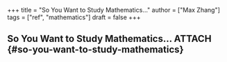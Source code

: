 +++
title = "So You Want to Study Mathematics…"
author = ["Max Zhang"]
tags = ["ref", "mathematics"]
draft = false
+++

## So You Want to Study Mathematics… <span class="tag"><span class="ATTACH">ATTACH</span></span> {#so-you-want-to-study-mathematics}
